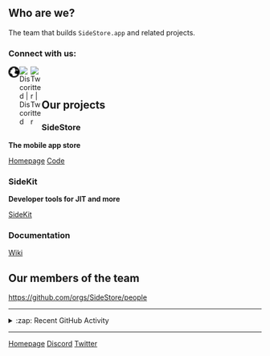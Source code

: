 <!-- 
Docs: How to use GitHub README and actions to auto-generate embedded content.
https://github.com/anuraghazra/github-readme-stats
https://www.youtube.com/watch?v=n6d4KHSKqGk
https://github.com/rahuldkjain/github-profile-readme-generator
 -->

## Who are we?

The team that builds `SideStore.app` and related projects.

### Connect with us:

<!--
[![Website](https://img.shields.io/website?label=sidestore.io&style=for-the-badge&url=https://sidestore.io)](https://sidestore.io)
[![Twitter Follow](https://img.shields.io/twitter/follow/sidestore_io?color=1DA1F2&logo=twitter&style=for-the-badge)](https://twitter.com/intent/follow?original_referer=https%3A%2F%2Fgithub.com%2Fsidestore&screen_name=sidestore)
[![GitHub Followers](https://img.shields.io/github/followers/sidestore?style=for-the-badge)]()
[![GitHub Sponsors](https://img.shields.io/github/sponsors/sidestore?style=for-the-badge
)]() 
-->

[<img align="left" alt="sidestore.io" width="22px" src="https://raw.githubusercontent.com/iconic/open-iconic/master/svg/globe.svg" />][website]
[<img align="left" alt="Discord | Discord" width="22px" src="https://cdn.jsdelivr.net/npm/simple-icons@v3/icons/discord.svg" />][discord]
[<img align="left" alt="Twitter | Twitter" width="22px" src="https://cdn.jsdelivr.net/npm/simple-icons@v3/icons/twitter.svg" />][twitter]

<br />
<br />

## Our projects

### SideStore

__The mobile app store__

[Homepage][website]
[Code][git.sidestore]

### SideKit

__Developer tools for JIT and more__

[SideKit][git.sidekit]

### Documentation

[Wiki][wiki]

## Our members of the team

https://github.com/orgs/SideStore/people

---

<details>
  <summary>:zap: Recent GitHub Activity</summary>

<!--START_SECTION:activity-->
1. 🗣 Commented on [#841](https://github.com/SideStore/SideStore/issues/841) in [SideStore/SideStore](https://github.com/SideStore/SideStore)
2. ❗️ Closed issue [#841](https://github.com/SideStore/SideStore/issues/841) in [SideStore/SideStore](https://github.com/SideStore/SideStore)
3. 🗣 Commented on [#842](https://github.com/SideStore/SideStore/issues/842) in [SideStore/SideStore](https://github.com/SideStore/SideStore)
4. 🗣 Commented on [#737](https://github.com/SideStore/SideStore/issues/737) in [SideStore/SideStore](https://github.com/SideStore/SideStore)
5. 🗣 Commented on [#829](https://github.com/SideStore/SideStore/issues/829) in [SideStore/SideStore](https://github.com/SideStore/SideStore)
6. ❗️ Closed issue [#829](https://github.com/SideStore/SideStore/issues/829) in [SideStore/SideStore](https://github.com/SideStore/SideStore)
7. ❗️ Opened issue [#844](https://github.com/SideStore/SideStore/issues/844) in [SideStore/SideStore](https://github.com/SideStore/SideStore)
8. 🗣 Commented on [#843](https://github.com/SideStore/SideStore/issues/843) in [SideStore/SideStore](https://github.com/SideStore/SideStore)
9. ❗️ Opened issue [#843](https://github.com/SideStore/SideStore/issues/843) in [SideStore/SideStore](https://github.com/SideStore/SideStore)
10. 🗣 Commented on [#841](https://github.com/SideStore/SideStore/issues/841) in [SideStore/SideStore](https://github.com/SideStore/SideStore)
11. 🗣 Commented on [#819](https://github.com/SideStore/SideStore/issues/819) in [SideStore/SideStore](https://github.com/SideStore/SideStore)
12. 🗣 Commented on [#842](https://github.com/SideStore/SideStore/issues/842) in [SideStore/SideStore](https://github.com/SideStore/SideStore)
13. ❗️ Opened issue [#842](https://github.com/SideStore/SideStore/issues/842) in [SideStore/SideStore](https://github.com/SideStore/SideStore)
14. 🗣 Commented on [#836](https://github.com/SideStore/SideStore/issues/836) in [SideStore/SideStore](https://github.com/SideStore/SideStore)
15. ❗️ Opened issue [#841](https://github.com/SideStore/SideStore/issues/841) in [SideStore/SideStore](https://github.com/SideStore/SideStore)
16. ❗️ Opened issue [#840](https://github.com/SideStore/SideStore/issues/840) in [SideStore/SideStore](https://github.com/SideStore/SideStore)
17. 🎉 Merged PR [#13](https://github.com/SideStore/anisette-servers/pull/13) in [SideStore/anisette-servers](https://github.com/SideStore/anisette-servers)
18. 💪 Opened PR [#13](https://github.com/SideStore/anisette-servers/pull/13) in [SideStore/anisette-servers](https://github.com/SideStore/anisette-servers)
19. 🎉 Merged PR [#12](https://github.com/SideStore/anisette-servers/pull/12) in [SideStore/anisette-servers](https://github.com/SideStore/anisette-servers)
20. 💪 Opened PR [#12](https://github.com/SideStore/anisette-servers/pull/12) in [SideStore/anisette-servers](https://github.com/SideStore/anisette-servers)
<!--END_SECTION:activity-->

</details>

---

[Homepage][patreon] [Discord][discord] [Twitter][twitter]

<!--
- [Patreon][patreon]
- [OpenCollective][opencollective]
- [YouTube][youtube]
-->

[website]: https://sidestore.io
[wiki]: https://wiki.sidestore.io
[twitter]: https://twitter.com/sidestore_io
[discord]: https://discord.gg/sidestore-949183273383395328
[youtube]: https://youtube.com/TODO
[patreon]: https://www.patreon.com/SideStore
[opencollective]: https://opencollective.com/TODO
[git.sidestore]: https://github.com/SideStore/SideStore/
[git.sidekit]: https://github.com/SideStore/SideKit

